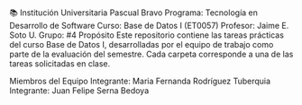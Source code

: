 
📚 Institución Universitaria Pascual Bravo
Programa: Tecnología en Desarrollo de Software
Curso: Base de Datos I (ET0057)
Profesor: Jaime E. Soto U.
Grupo: #4
Propósito
Este repositorio contiene las tareas prácticas del curso Base de Datos I, desarrolladas por el equipo de trabajo como parte de la evaluación del semestre.
Cada carpeta corresponde a una de las tareas solicitadas en clase.

Miembros del Equipo
Integrante: Maria Fernanda Rodríguez Tuberquia
Integrante: Juan Felipe Serna Bedoya
